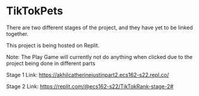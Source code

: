 # TikTokPets

There are two different stages of the project, and they have yet to be linked together.

This project is being hosted on Replit.

Note: The Play Game will currently not do anything when clicked due to the project being done in different parts

Stage 1 Link: https://akhilcatherinejustinpart2.ecs162-s22.repl.co/

Stage 2 Link: https://replit.com/@ecs162-s22/TikTokRank-stage-2#
